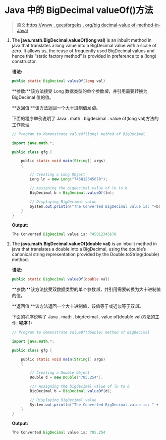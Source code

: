 # Java 中的 BigDecimal valueOf()方法

> 原文:[https://www . geesforgeks . org/big decimal-value of-method-in-Java/](https://www.geeksforgeeks.org/bigdecimal-valueof-method-in-java/)

1.  The **java.math.BigDecimal.valueOf(long val)** is an inbuilt method in java that translates a long value into a BigDecimal value with a scale of zero. It allows us, the reuse of frequently used BigDecimal values and hence this “static factory method” is provided in preference to a (long) constructor.

    **语法:**

    ```java
    public static BigDecimal valueOf(long val)
    ```

    **参数:**该方法接受 Long 数据类型的单个参数*值*，并引用需要转换为 BigDecimal 值的值。

    **返回值:**该方法返回一个大十进制值龙*值*。

    下面的程序举例说明了 Java . math . bigdecimal . value of(long val)方法的工作原理:

    ```java
    // Program to demonstrate valueOf(long) method of BigDecimal 

    import java.math.*;

    public class gfg {

        public static void main(String[] args)
        {

            // Creating a Long Object
            Long ln = new Long("745812345678");

            // Assigning the bigdecimal value of ln to b
            BigDecimal b = BigDecimal.valueOf(ln);

            // Displaying BigDecimal value
            System.out.println("The Converted BigDecimal value is: "+b);
        }
    }
    ```

    **Output:**

    ```java
    The Converted BigDecimal value is: 745812345678

    ```

2.  The **java.math.BigDecimal.valueOf(double val)** is an inbuilt method in java that translates a double into a BigDecimal, using the double’s canonical string representation provided by the Double.toString(double) method.

    **语法:**

    ```java
    public static BigDecimal valueOf(double val)

    ```

    **参数:**该方法接受双数据类型的单个参数*值*，并引用需要转换为大十进制值的值。

    **返回值:**该方法返回一个大十进制值，该值等于或近似等于双*值*。

    下面的程序说明了 Java . math . bigdecimal . value of(double val)方法的工作:
    **程序 1:**

    ```java
    // Program to demonstrate valueOf(double) method of BigDecimal 

    import java.math.*;

    public class gfg {

        public static void main(String[] args)
        {

            // Creating a Double Object
            Double d = new Double("785.254");

            /// Assigning the bigdecimal value of ln to b
            BigDecimal b = BigDecimal.valueOf(d);

            // Displaying BigDecimal value
            System.out.println("The Converted BigDecimal value is: " + b);
        }
    }
    ```

    **Output:**

    ```java
    The Converted BigDecimal value is: 785.254

    ```